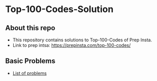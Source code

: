 # Top-100-Codes-Solution

## About this repo
- This repository contains solutions to Top-100-Codes of Prep Insta.
- Link to prep intsa: https://prepinsta.com/top-100-codes/

## Basic Problems

- [List of problems](https://github.com/TheParthMaru/Top-100-Codes-Solution/tree/main/01.%20Basic%20Problems)